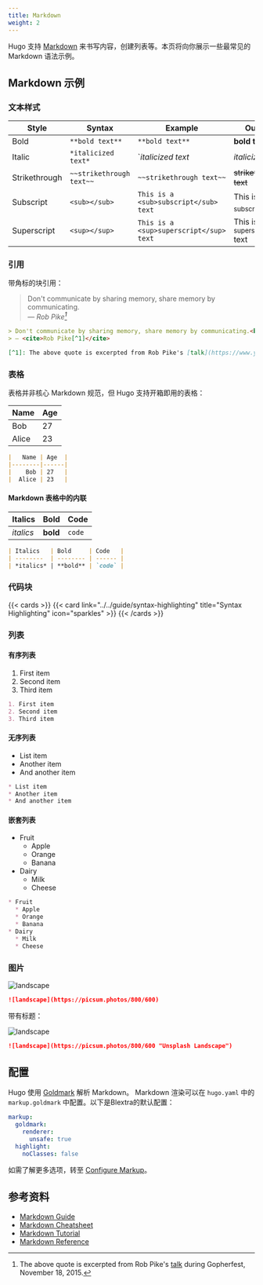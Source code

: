 ```yaml
---
title: Markdown
weight: 2
---
```


Hugo 支持 [Markdown](https://en.wikipedia.org/wiki/Markdown) 来书写内容，创建列表等。本页将向你展示一些最常见的 Markdown 语法示例。

<!--more-->

## Markdown 示例

### 文本样式

| Style   | Syntax     | Example   | Output   |
| --------  | -------- | ------ | ------ |
| Bold | `**bold text**` | `**bold text**` | **bold text** |
| Italic | `*italicized text*` | `*italicized text* | *italicized text* |
| Strikethrough | `~~strikethrough text~~` | `~~strikethrough text~~` | ~~strikethrough text~~ |
| Subscript | `<sub></sub>` | `This is a <sub>subscript</sub> text` | This is a <sub>subscript</sub> text |
| Superscript | `<sup></sup>` | `This is a <sup>superscript</sup> text` | This is a <sup>superscript</sup> text |

### 引用

带角标的块引用：

> Don't communicate by sharing memory, share memory by communicating.<br>
> — <cite>Rob Pike[^1]</cite>

[^1]: The above quote is excerpted from Rob Pike's [talk](https://www.youtube.com/watch?v=PAAkCSZUG1c) during Gopherfest, November 18, 2015.

```markdown {filename=Markdown}
> Don't communicate by sharing memory, share memory by communicating.<br>
> — <cite>Rob Pike[^1]</cite>

[^1]: The above quote is excerpted from Rob Pike's [talk](https://www.youtube.com/watch?v=PAAkCSZUG1c) during Gopherfest, November 18, 2015.
```

### 表格

表格并非核心 Markdown 规范，但 Hugo 支持开箱即用的表格：

|   Name | Age  |
|--------|------|
|    Bob | 27   |
|  Alice | 23   |

```markdown {filename=Markdown}
|   Name | Age  |
|--------|------|
|    Bob | 27   |
|  Alice | 23   |
```

#### Markdown 表格中的内联

| Italics   | Bold     | Code   |
| --------  | -------- | ------ |
| *italics* | **bold** | `code` |

```markdown {filename=Markdown}
| Italics   | Bold     | Code   |
| --------  | -------- | ------ |
| *italics* | **bold** | `code` |
```

### 代码块

{{< cards >}}
  {{< card link="../../guide/syntax-highlighting" title="Syntax Highlighting" icon="sparkles" >}}
{{< /cards >}}

### 列表

#### 有序列表

1. First item
2. Second item
3. Third item

```markdown {filename=Markdown}
1. First item
2. Second item
3. Third item
```

#### 无序列表

* List item
* Another item
* And another item

```markdown {filename=Markdown}
* List item
* Another item
* And another item
```

#### 嵌套列表

* Fruit
  * Apple
  * Orange
  * Banana
* Dairy
  * Milk
  * Cheese

```markdown {filename=Markdown}
* Fruit
  * Apple
  * Orange
  * Banana
* Dairy
  * Milk
  * Cheese
```

### 图片

![landscape](https://picsum.photos/800/600)

```markdown {filename=Markdown}
![landscape](https://picsum.photos/800/600)
```

带有标题：

![landscape](https://picsum.photos/800/600 "Unsplash Landscape")

```markdown {filename=Markdown}
![landscape](https://picsum.photos/800/600 "Unsplash Landscape")
```

## 配置

Hugo 使用 [Goldmark](https://github.com/yuin/goldmark) 解析 Markdown。
Markdown 渲染可以在 `hugo.yaml` 中的 `markup.goldmark` 中配置。以下是Blextra的默认配置：

```yaml {filename="hugo.yaml"}
markup:
  goldmark:
    renderer:
      unsafe: true
  highlight:
    noClasses: false
```

如需了解更多选项，转至 [Configure Markup](https://gohugo.io/getting-started/configuration-markup/)。

## 参考资料

* [Markdown Guide](https://www.markdownguide.org/)
* [Markdown Cheatsheet](https://github.com/adam-p/markdown-here/wiki/Markdown-Cheatsheet)
* [Markdown Tutorial](https://www.markdowntutorial.com/)
* [Markdown Reference](https://commonmark.org/help/)
